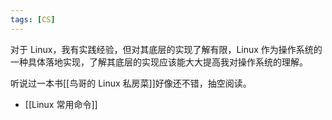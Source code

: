 ```yaml
---
tags: [CS]
---
```


对于 Linux，我有实践经验，但对其底层的实现了解有限，Linux 作为操作系统的一种具体落地实现，了解其底层的实现应该能大大提高我对操作系统的理解。

听说过一本书[[鸟哥的 Linux 私房菜]]好像还不错，抽空阅读。

- [[Linux 常用命令]]
